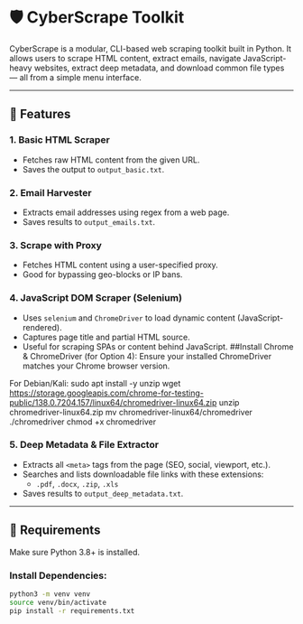 # 🛡️ CyberScrape Toolkit

CyberScrape is a modular, CLI-based web scraping toolkit built in Python. It allows users to scrape HTML content, extract emails, navigate JavaScript-heavy websites, extract deep metadata, and download common file types — all from a simple menu interface.

---

## 🚀 Features

### 1. Basic HTML Scraper
- Fetches raw HTML content from the given URL.
- Saves the output to `output_basic.txt`.

### 2. Email Harvester
- Extracts email addresses using regex from a web page.
- Saves results to `output_emails.txt`.

### 3. Scrape with Proxy
- Fetches HTML content using a user-specified proxy.
- Good for bypassing geo-blocks or IP bans.

### 4. JavaScript DOM Scraper (Selenium)
- Uses `selenium` and `ChromeDriver` to load dynamic content (JavaScript-rendered).
- Captures page title and partial HTML source.
- Useful for scraping SPAs or content behind JavaScript.
  ##Install Chrome & ChromeDriver (for Option 4):
Ensure your installed ChromeDriver matches your Chrome browser version.

For Debian/Kali:
sudo apt install -y unzip
wget https://storage.googleapis.com/chrome-for-testing-public/138.0.7204.157/linux64/chromedriver-linux64.zip
unzip chromedriver-linux64.zip
mv chromedriver-linux64/chromedriver ./chromedriver
chmod +x chromedriver

### 5. Deep Metadata & File Extractor
- Extracts all `<meta>` tags from the page (SEO, social, viewport, etc.).
- Searches and lists downloadable file links with these extensions:
  - `.pdf`, `.docx`, `.zip`, `.xls`
- Saves results to `output_deep_metadata.txt`.

---

## 🧰 Requirements

Make sure Python 3.8+ is installed.

### Install Dependencies:
```bash
python3 -m venv venv
source venv/bin/activate
pip install -r requirements.txt
